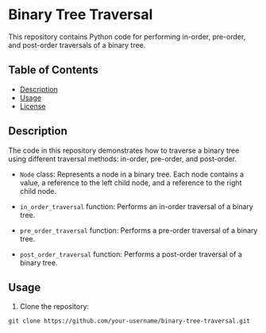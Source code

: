 # Binary Tree Traversal

This repository contains Python code for performing in-order, pre-order, and post-order traversals of a binary tree.

## Table of Contents

- [Description](#description)
- [Usage](#usage)
- [License](#license)

## Description

The code in this repository demonstrates how to traverse a binary tree using different traversal methods: in-order, pre-order, and post-order.

- `Node` class: Represents a node in a binary tree. Each node contains a value, a reference to the left child node, and a reference to the right child node.

- `in_order_traversal` function: Performs an in-order traversal of a binary tree.

- `pre_order_traversal` function: Performs a pre-order traversal of a binary tree.

- `post_order_traversal` function: Performs a post-order traversal of a binary tree.

## Usage

1. Clone the repository:

```shell
git clone https://github.com/your-username/binary-tree-traversal.git
```
